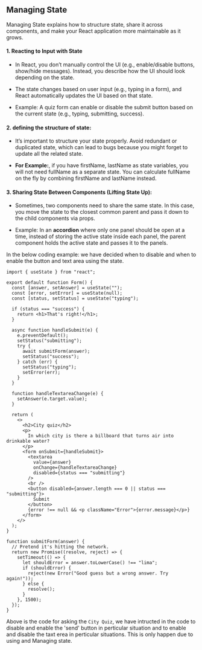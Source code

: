 ## Managing State

Managing State explains how to structure state, share it across components, and make your React application more maintainable as it grows.

#### 1. Reacting to Input with State

- In React, you don’t manually control the UI (e.g., enable/disable buttons, show/hide messages). Instead, you describe how the UI should look depending on the state.

* The state changes based on user input (e.g., typing in a form), and React automatically updates the UI based on that state.

* Example: A quiz form can enable or disable the submit button based on the current state (e.g., typing, submitting, success).

#### 2. defining the structure of state:

- It’s important to structure your state properly. Avoid redundant or duplicated state, which can lead to bugs because you might forget to update all the related state.

* **For Example:**, if you have firstName, lastName as state variables, you will not need fullName as a separate state. You can calculate fullName on the fly by combining firstName and lastName instead.

#### 3. Sharing State Between Components (Lifting State Up):

- Sometimes, two components need to share the same state. In this case, you move the state to the closest common parent and pass it down to the child components via props.

- Example: In an **accordion** where only one panel should be open at a time, instead of storing the active state inside each panel, the parent component holds the active state and passes it to the panels.

In the below coding example: we have decided when to disable and when to enable the button and text area using the state.

```tsx
import { useState } from "react";

export default function Form() {
  const [answer, setAnswer] = useState("");
  const [error, setError] = useState(null);
  const [status, setStatus] = useState("typing");

  if (status === "success") {
    return <h1>That's right!</h1>;
  }

  async function handleSubmit(e) {
    e.preventDefault();
    setStatus("submitting");
    try {
      await submitForm(answer);
      setStatus("success");
    } catch (err) {
      setStatus("typing");
      setError(err);
    }
  }

  function handleTextareaChange(e) {
    setAnswer(e.target.value);
  }

  return (
    <>
      <h2>City quiz</h2>
      <p>
        In which city is there a billboard that turns air into drinkable water?
      </p>
      <form onSubmit={handleSubmit}>
        <textarea
          value={answer}
          onChange={handleTextareaChange}
          disabled={status === "submitting"}
        />
        <br />
        <button disabled={answer.length === 0 || status === "submitting"}>
          Submit
        </button>
        {error !== null && <p className="Error">{error.message}</p>}
      </form>
    </>
  );
}

function submitForm(answer) {
  // Pretend it's hitting the network.
  return new Promise((resolve, reject) => {
    setTimeout(() => {
      let shouldError = answer.toLowerCase() !== "lima";
      if (shouldError) {
        reject(new Error("Good guess but a wrong answer. Try again!"));
      } else {
        resolve();
      }
    }, 1500);
  });
}
```

Above is the code for asking the `City Quiz`, we have intructed in the code to disable and enable the 'send' button in perticular situation and to enable and disable the taxt erea in perticular situations. This is only happen due to using and Managing state.

